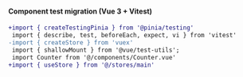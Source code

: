 #### Component test migration (Vue 3 + Vitest)


```diff
+import { createTestingPinia } from '@pinia/testing'
 import { describe, test, beforeEach, expect, vi } from 'vitest'
-import { createStore } from 'vuex'
 import { shallowMount } from '@vue/test-utils';
 import Counter from '@/components/Counter.vue'
+import { useStore } from '@/stores/main'
```


<aside class="notes">
</aside>
